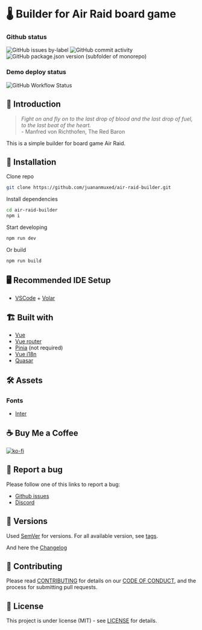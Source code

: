 # 🌡️ Builder for Air Raid board game

### Github status

![GitHub issues by-label](https://img.shields.io/github/issues/juananmuxed/air-raid-builder/bug?label=Bugs%20Opened&logo=github) ![GitHub commit activity](https://img.shields.io/github/commit-activity/m/juananmuxed/air-raid-builder?label=Activity&logo=github) ![GitHub package.json version (subfolder of monorepo)](https://img.shields.io/github/package-json/v/juananmuxed/air-raid-builder?label=Version&logo=github)

### Demo deploy status

![GitHub Workflow Status](https://img.shields.io/github/actions/workflow/status/juananmuxed/air-raid-builder/deploy.yml?label=Workflow)

## 🎱 Introduction

> *Fight on and fly on to the last drop of blood and the last drop of fuel, to the last beat of the heart.* <br> - Manfred von Richthofen, The Red Baron

This is a simple builder for board game Air Raid.

## 🎱 Installation

Clone repo
```bash
git clone https://github.com/juananmuxed/air-raid-builder.git
```
Install dependencies

```bash
cd air-raid-builder
npm i
```
Start developing

```bash
npm run dev
```

Or build

```bash
npm run build
```

## 🖥️ Recommended IDE Setup

- [VSCode](https://code.visualstudio.com/) + [Volar](https://marketplace.visualstudio.com/items?itemName=johnsoncodehk.volar)


## 🏗 Built with

- [Vue](https://vuejs.org/)
- [Vue router](https://router.vuejs.org/)
- [Pinia](https://pinia.vuejs.org/) (not required)
- [Vue i18n](https://vue-i18n.intlify.dev/)
- [Quasar](https://quasar.dev/)

## 🛠️ Assets

### Fonts
- [Inter](https://rsms.me/inter/)

## ☕️ Buy Me a Coffee

[![ko-fi](https://www.ko-fi.com/img/githubbutton_sm.svg)](https://ko-fi.com/U7U21M2BE)

## 🐛 Report a bug

Please follow one of this links to report a bug:
- [Github issues](https://github.com/juananmuxed/air-raid-builder/issues)
- [Discord](https://discord.gg/88rzwfU)

## 📌 Versions

Used [SemVer](http://semver.org/) for versions. For all available version, see [tags](https://github.com/juananmuxed/clash-of-spears-api/tags).

And here the [Changelog](CHANGELOG.md)

## 🍰 Contributing

Please read [CONTRIBUTING](CONTRIBUTING.md) for details on our [CODE OF CONDUCT](CODE_OF_CONDUCT.md), and the process for submitting pull requests.

## 📄 License

This project is under license (MIT) - see [LICENSE](LICENSE) for details.
